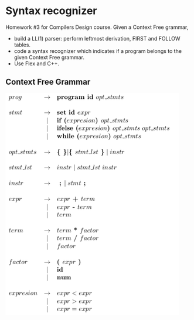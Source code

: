 # Syntax recognizer

Homework #3 for Compilers Design course. Given a Context Free grammar, 
* build a LL(1) parser: perform leftmost derivation, FIRST and FOLLOW tables.
* code a syntax recognizer which indicates if a program belongs to the given Context Free grammar.
* Use Flex and C++.

## Context Free Grammar

![](cfg.png)